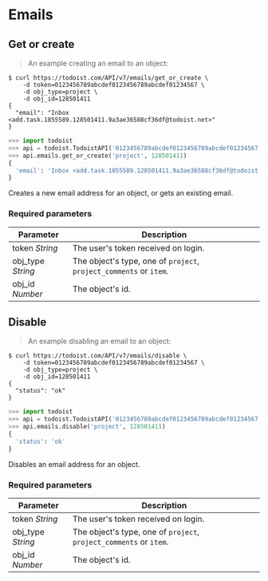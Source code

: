 # Emails

## Get or create

> An example creating an email to an object:

```shell
$ curl https://todoist.com/API/v7/emails/get_or_create \
    -d token=0123456789abcdef0123456789abcdef01234567 \
    -d obj_type=project \
    -d obj_id=128501411
{
  "email": "Inbox <add.task.1855589.128501411.9a3ae36588cf36df@todoist.net>"
}
```

```python
>>> import todoist
>>> api = todoist.TodoistAPI('0123456789abcdef0123456789abcdef01234567')
>>> api.emails.get_or_create('project', 128501411)
{
  'email': 'Inbox <add.task.1855589.128501411.9a3ae36588cf36df@todoist.net>'
}
```

Creates a new email address for an object, or gets an existing email.

### Required parameters

Parameter | Description
--------- | -----------
token *String* | The user's token received on login.
obj_type *String* | The object's type, one of `project`, `project_comments` or `item`.
obj_id *Number* | The object's id.


## Disable

> An example disabling an email to an object:

```shell
$ curl https://todoist.com/API/v7/emails/disable \
    -d token=0123456789abcdef0123456789abcdef01234567 \
    -d obj_type=project \
    -d obj_id=128501411
{
  "status": "ok"
}
```

```python
>>> import todoist
>>> api = todoist.TodoistAPI('0123456789abcdef0123456789abcdef01234567')
>>> api.emails.disable('project', 128501411)
{
  'status': 'ok'
}
```

Disables an email address for an object.

### Required parameters

Parameter | Description
--------- | -----------
token *String* | The user's token received on login.
obj_type *String* | The object's type, one of `project`, `project_comments` or `item`.
obj_id *Number* | The object's id.
